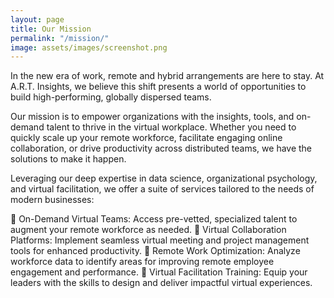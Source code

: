 ```yaml
---
layout: page
title: Our Mission
permalink: "/mission/"
image: assets/images/screenshot.png
---
```


In the new era of work, remote and hybrid arrangements are here to stay. At A.R.T. Insights, we believe this shift presents a world of opportunities to build high-performing, globally dispersed teams.

Our mission is to empower organizations with the insights, tools, and on-demand talent to thrive in the virtual workplace. Whether you need to quickly scale up your remote workforce, facilitate engaging online collaboration, or drive productivity across distributed teams, we have the solutions to make it happen.

Leveraging our deep expertise in data science, organizational psychology, and virtual facilitation, we offer a suite of services tailored to the needs of modern businesses:

	On-Demand Virtual Teams: Access pre-vetted, specialized talent to augment your remote workforce as needed.
	Virtual Collaboration Platforms: Implement seamless virtual meeting and project management tools for enhanced productivity.
	Remote Work Optimization: Analyze workforce data to identify areas for improving remote employee engagement and performance.
	Virtual Facilitation Training: Equip your leaders with the skills to design and deliver impactful virtual experiences.
